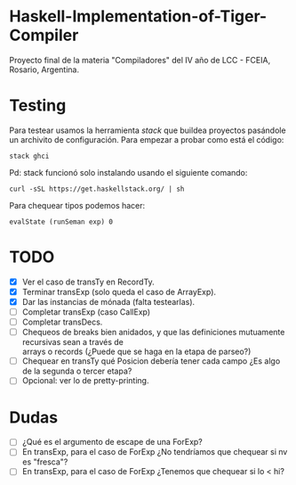 # Haskell-Implementation-of-Tiger-Compiler

Proyecto final de la materia "Compiladores" del IV año de LCC - FCEIA, Rosario, Argentina.

# Testing

Para testear usamos la herramienta *stack* que buildea proyectos pasándole un archivito
de configuración. Para empezar a probar como está el código:

```
stack ghci
```

Pd: stack funcionó solo instalando usando el siguiente comando:

```
curl -sSL https://get.haskellstack.org/ | sh
```
Para chequear tipos podemos hacer:

```
evalState (runSeman exp) 0
```

# TODO

- [X] Ver el caso de transTy en RecordTy.
- [X] Terminar transExp (solo queda el caso de ArrayExp).
- [X] Dar las instancias de mónada (falta testearlas).
- [ ] Completar transExp (caso CallExp)
- [ ] Completar transDecs.
- [ ] Chequeos de breaks bien anidados, y que las definiciones mutuamente recursivas sean a través de  
      arrays o records (¿Puede que se haga en la etapa de parseo?)
- [ ] Chequear en transTy qué Posicion debería tener cada campo ¿Es algo de la segunda o tercer etapa?
- [ ] Opcional: ver lo de pretty-printing.

# Dudas

- [ ] ¿Qué es el argumento de escape de una ForExp?
- [ ] En transExp, para el caso de ForExp ¿No tendríamos que chequear si nv es "fresca"?
- [ ] En transExp, para el caso de ForExp ¿Tenemos que chequear si lo < hi?
